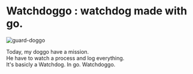 # Watchdoggo : watchdog made with go.
![guard-doggo](https://user-images.githubusercontent.com/9013245/28145749-b4f53ed4-6742-11e7-9643-45c67e263c42.jpg)

Today, my doggo have a mission.  
He have to watch a process and log everything.  
It's basicly a Watchdog. In go. Watchdoggo.
